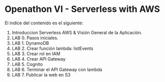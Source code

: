 # Openathon VI - Serverless with AWS

El indice del contenido es el siguiente:

1. Introduccion Serverless AWS & Visión General de la Aplicación.
2. LAB 0. Pasos iniciales.
3. LAB 1. DynamoDB
4. LAB 2. Crear función lambda: listEvents
5. LAB 3. Crear rol en IAM
6. LAB 4. Crear API Gateway
7. LAB 5. Cognito
8. LAB 6. Terminar el API Gateway con lambda
9. LAB 7. Publicar la web en S3
